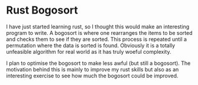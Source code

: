 # Rust Bogosort
I have just started learning rust, so I thought this would make an interesting program to write.
A bogosort is where one rearranges the items to be sorted and checks them to see if they are sorted.
This process is repeated until a permutation where the data is sorted is found.
Obviously it is a totally unfeasible algorithm for real world as it has truly woeful complexity.

I plan to optimise the bogosort to make less awful (but still a bogosort).
The motivation behind this is mainly to improve my rust skills but also as an interesting exercise
to see how much the bogosort could be improved.
